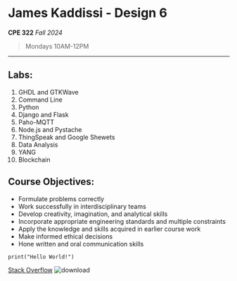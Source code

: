 # James Kaddissi - Design 6
**CPE 322**
*Fall 2024*
> Mondays 10AM-12PM

---

## Labs:
1. GHDL and GTKWave
2. Command Line
3. Python
4. Django and Flask
5. Paho-MQTT
6. Node.js and Pystache
7. ThingSpeak and Google Shewets
8. Data Analysis
9. YANG
10. Blockchain

## Course Objectives:
- Formulate problems correctly
- Work successfully in interdisciplinary teams
- Develop creativity, imagination, and analytical skills
- Incorporate appropriate engineering standards and multiple constraints
- Apply the knowledge and skills acquired in earlier course work
- Make informed ethical decisions
- Hone written and oral communication skills

`print("Hello World!")`

[Stack Overflow](https://stackoverflow.com/users/11536249/j-kadditz)
![]()![download](https://github.com/user-attachments/assets/87175b47-2033-4854-9a78-623dc3625503)
